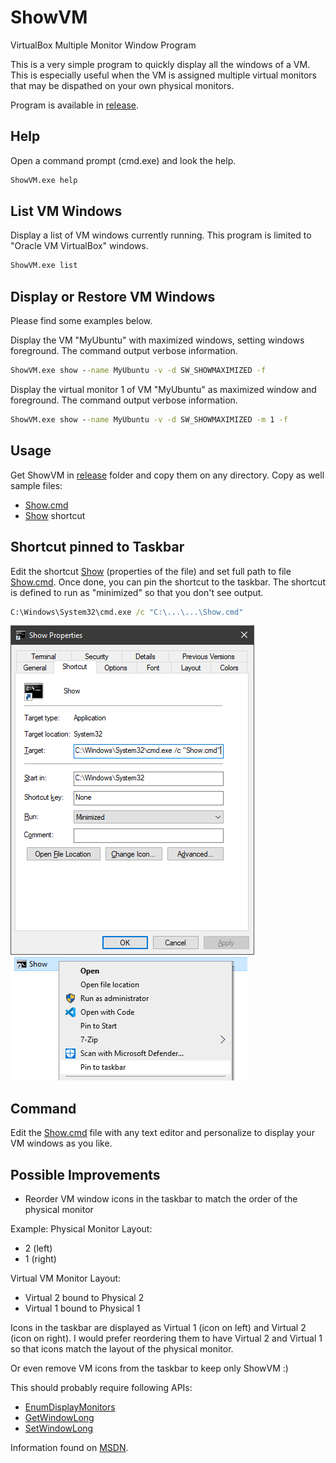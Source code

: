 # ShowVM
 
VirtualBox Multiple Monitor Window Program

This is a very simple program to quickly display all the windows of a VM.
This is especially useful when the VM is assigned multiple virtual monitors that may be dispathed on your own physical monitors.

Program is available in [release](./release/).

## Help

Open a command prompt (cmd.exe) and look the help.

```cmd
ShowVM.exe help
```

## List VM Windows

Display a list of VM windows currently running. This program is limited to "Oracle VM VirtualBox" windows.

```cmd
ShowVM.exe list
```

## Display or Restore VM Windows

Please find some examples below.

Display the VM "MyUbuntu" with maximized windows, setting windows foreground. The command output verbose information.
```cmd
ShowVM.exe show --name MyUbuntu -v -d SW_SHOWMAXIMIZED -f
```

Display the virtual monitor 1 of VM "MyUbuntu" as maximized window and foreground. The command output verbose information.
```cmd
ShowVM.exe show --name MyUbuntu -v -d SW_SHOWMAXIMIZED -m 1 -f
```

## Usage

Get ShowVM in [release](./release/) folder and copy them on any directory.
Copy as well sample files:
- [Show.cmd](show.cmd)
- [Show](show) shortcut



## Shortcut pinned to Taskbar

Edit the shortcut [Show](show) (properties of the file) and set full path to file [Show.cmd](show.cmd). Once done, you can pin the shortcut to the taskbar. The shortcut is defined to run as "minimized" so that you don't see output.

```cmd
C:\Windows\System32\cmd.exe /c "C:\...\...\Show.cmd"
```

![](./assets/shortcut.png)
![](./assets/pintotaskbar.png)


## Command

Edit the [Show.cmd](show.cmd) file with any text editor and personalize to display your VM windows as you like.


## Possible Improvements

- Reorder VM window icons in the taskbar to match the order of the physical monitor

Example:
Physical Monitor Layout: 
- 2 (left)
- 1 (right)

Virtual VM Monitor Layout:
- Virtual 2 bound to Physical 2
- Virtual 1 bound to Physical 1

Icons in the taskbar are displayed as Virtual 1 (icon on left) and Virtual 2 (icon on right).
I would prefer reordering them to have Virtual 2 and Virtual 1 so that icons match the layout of the physical monitor.

Or even remove VM icons from the taskbar to keep only ShowVM :)

This should probably require following APIs:
- [EnumDisplayMonitors](https://docs.microsoft.com/en-us/windows/win32/api/winuser/nf-winuser-enumdisplaymonitors)
- [GetWindowLong](https://docs.microsoft.com/en-us/windows/win32/api/winuser/nf-winuser-getwindowlongptrw)
- [SetWindowLong](https://docs.microsoft.com/en-us/windows/win32/api/winuser/nf-winuser-setwindowlongptrw)

Information found on [MSDN](https://social.msdn.microsoft.com/Forums/vstudio/en-us/64bb2f43-9104-4e92-aa0f-5d9ae283e2e6/how-in-user32-for-showintaskbar).



